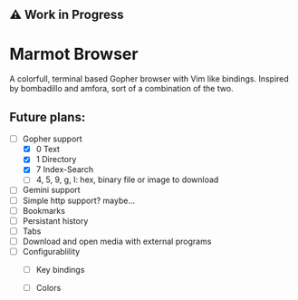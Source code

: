 ## :warning: Work in Progress

# Marmot Browser
A colorfull, terminal based Gopher browser with Vim like bindings.
Inspired by bombadillo and amfora, sort of a combination of the two.

## Future plans:
- [ ] Gopher support
    - [X] 0 Text
    - [X] 1 Directory
    - [X] 7 Index-Search
    - [ ] 4, 5, 9, g, I:  hex, binary file or image to download
- [ ] Gemini support
- [ ] Simple http support? maybe...
- [ ] Bookmarks
- [ ] Persistant history
- [ ] Tabs
- [ ] Download and open media with external programs
- [ ] Configurablility
    - [ ] Key bindings
    - [ ] Colors

